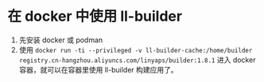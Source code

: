 # 在 docker 中使用 ll-builder

1. 先安装 docker 或 podman
2. 使用 `docker run -ti --privileged -v ll-builder-cache:/home/builder registry.cn-hangzhou.aliyuncs.com/linyaps/builder:1.8.1` 进入 docker 容器，就可以在容器里使用 ll-builder 构建应用了。
